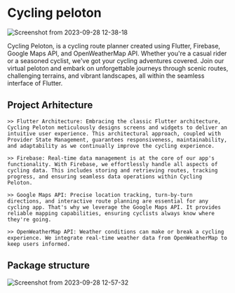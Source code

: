 # Cycling peloton

![Screenshot from 2023-09-28 12-38-18](https://github.com/OctavianMihaila/Cycling-mobile-app/assets/94364165/f1f941aa-8e68-4ecc-8ea4-72cd17cf6d3a)


Cycling Peloton, is a cycling route planner created using Flutter, Firebase, Google Maps API, and OpenWeatherMap API. Whether you're a casual rider or a seasoned cyclist, we've got your cycling adventures covered. Join our virtual peloton and embark on unforgettable journeys through scenic routes, challenging terrains, and vibrant landscapes, all within the seamless interface of Flutter.

## Project Arhitecture

    >> Flutter Architecture: Embracing the classic Flutter architecture, Cycling Peloton meticulously designs screens and widgets to deliver an intuitive user experience. This architectural approach, coupled with Provider State Management, guarantees responsiveness, maintainability, and adaptability as we continually improve the cycling experience.

    >> Firebase: Real-time data management is at the core of our app's functionality. With Firebase, we effortlessly handle all aspects of cycling data. This includes storing and retrieving routes, tracking progress, and ensuring seamless data operations within Cycling Peloton. 

    >> Google Maps API: Precise location tracking, turn-by-turn directions, and interactive route planning are essential for any cycling app. That's why we leverage the Google Maps API. It provides reliable mapping capabilities, ensuring cyclists always know where they're going.

    >> OpenWeatherMap API: Weather conditions can make or break a cycling experience. We integrate real-time weather data from OpenWeatherMap to keep users informed.

## Package structure

![Screenshot from 2023-09-28 12-57-32](https://github.com/OctavianMihaila/Cycling-mobile-app/assets/94364165/fb1434ed-a059-46b0-a219-12bdf773578a)


